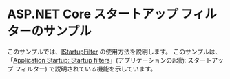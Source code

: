 # <a name="aspnet-core-startup-filter-sample"></a>ASP.NET Core スタートアップ フィルターのサンプル

このサンプルでは、[IStartupFilter](https://docs.microsoft.com/dotnet/api/microsoft.aspnetcore.hosting.istartupfilter) の使用方法を説明します。 このサンプルは、「[Application Startup: Startup filters](https://docs.microsoft.com/aspnet/core/fundamentals/startup#startup-filters)」(アプリケーションの起動: スタートアップ フィルター) で説明されている機能を示しています。
